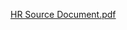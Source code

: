 [HR Source Document.pdf](https://github.com/user-attachments/files/18104343/HR.Source.Document.pdf)
